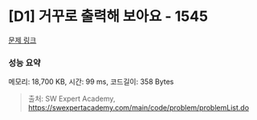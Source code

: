 # [D1] 거꾸로 출력해 보아요 - 1545 

[문제 링크](https://swexpertacademy.com/main/code/problem/problemDetail.do?contestProbId=AV2gbY0qAAQBBAS0) 

### 성능 요약

메모리: 18,700 KB, 시간: 99 ms, 코드길이: 358 Bytes



> 출처: SW Expert Academy, https://swexpertacademy.com/main/code/problem/problemList.do